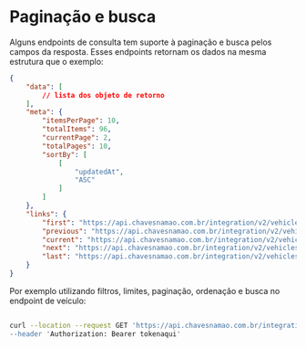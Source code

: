 # Paginação e busca
Alguns endpoints de consulta tem suporte à paginação e busca pelos campos da resposta.
Esses endpoints retornam os dados na mesma estrutura que o exemplo:

```json
{
    "data": [
        // lista dos objeto de retorno
    ],
    "meta": {
        "itemsPerPage": 10,
        "totalItems": 96,
        "currentPage": 2,
        "totalPages": 10,
        "sortBy": [
            [
                "updatedAt",
                "ASC"
            ]
        ]
    },
    "links": {
        "first": "https://api.chavesnamao.com.br/integration/v2/vehicles?page=1&limit=10&sortBy=updatedAt:ASC",
        "previous": "https://api.chavesnamao.com.br/integration/v2/vehicles?page=1&limit=10&sortBy=updatedAt:ASC",
        "current": "https://api.chavesnamao.com.br/integration/v2/vehicles?page=2&limit=10&sortBy=updatedAt:ASC",
        "next": "https://api.chavesnamao.com.br/integration/v2/vehicles?page=3&limit=10&sortBy=updatedAt:ASC",
        "last": "https://api.chavesnamao.com.br/integration/v2/vehicles?page=10&limit=10&sortBy=updatedAt:ASC"
    }
}
```

Por exemplo utilizando filtros, limites, paginação, ordenação e busca no endpoint de veículo:

```bash

curl --location --request GET 'https://api.chavesnamao.com.br/integration/v2/vehicles?limit=5&page=2&sortBy=updatedAt:DESC&search=BUGGY&
--header 'Authorization: Bearer tokenaqui'